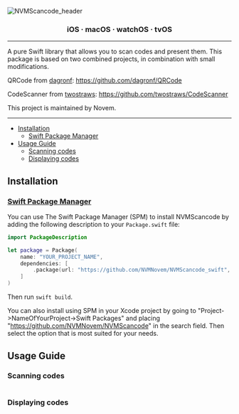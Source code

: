 ![NVMScancode_header](https://github.com/NVMNovem/NVMScancode_swift/assets/44820440/ec801077-d497-4b99-991e-4420f8161c41)


<h3 align="center">iOS · macOS · watchOS · tvOS</h3>

---

A pure Swift library that allows you to scan codes and present them.
This package is based on two combined projects, in combination with small modifications.

QRCode from [dagronf](https://github.com/dagronf): 
https://github.com/dagronf/QRCode

CodeScanner from [twostraws](https://github.com/twostraws): 
https://github.com/twostraws/CodeScanner

This project is maintained by Novem.

---

- [Installation](#installation)
  - [Swift Package Manager](#swift-package-manager)
- [Usage Guide](#usage-guide)
  - [Scanning codes](#scanning-codes)
  - [Displaying codes](#displaying-codes)

## Installation

### [Swift Package Manager](https://swift.org/package-manager/)

You can use The Swift Package Manager (SPM) to install NVMScancode by adding the following description to your `Package.swift` file:

```swift
import PackageDescription

let package = Package(
    name: "YOUR_PROJECT_NAME",
    dependencies: [
        .package(url: "https://github.com/NVMNovem/NVMScancode_swift", from: "1.0.0"),
    ]
)
```
Then run `swift build`. 

You can also install using SPM in your Xcode project by going to 
"Project->NameOfYourProject->Swift Packages" and placing "https://github.com/NVMNovem/NVMScancode" in the 
search field. Then select the option that is most suited for your needs.


## Usage Guide

### Scanning codes
```swift

```

### Displaying codes
```swift

```
